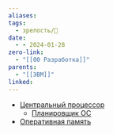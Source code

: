 ```yaml
---
aliases: 
tags:
  - зрелость/🌱
date:
  - - 2024-01-28
zero-link:
  - "[[00 Разработка]]"
parents:
  - "[[ЭВМ]]"
linked:
---
```

- [Центральный процессор](Центральный%20процессор.md)
	- [Планировщик ОС](Планировщик%20ОС.md)
- [Оперативная память](Оперативная%20память.md)